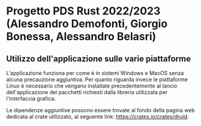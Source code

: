 # Progetto PDS Rust 2022/2023 (Alessandro Demofonti, Giorgio Bonessa, Alessandro Belasri)

## Utilizzo dell'applicazione sulle varie piattaforme

L'applicazione funziona per come è in sistemi Windows e MacOS senza alcuna precauzione aggiuntiva. Per quanto riguarda invece le piattaforme Linux è necessario che vengano installate precedentemente al lancio dell'applicazione dei pacchetti richiesti dalla libreria utilizzata per l'interfaccia grafica.

Le dipendenze aggiuntive possono essere trovate al fondo della pagina web dedicata al crate utilizzato, al seguente link: https://crates.io/crates/druid.